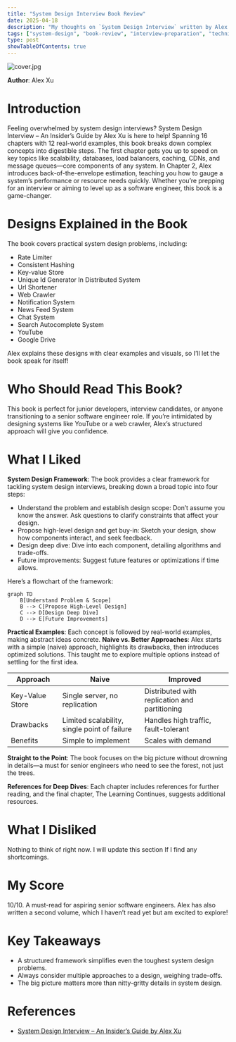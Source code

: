 ```yaml
---
title: "System Design Interview Book Review"
date: 2025-04-18
description: "My thoughts on `System Design Interview` written by Alex Xu "
tags: ["system-design", "book-review", "interview-preparation", "technical"]
type: post
showTableOfContents: true
---
```


![cover.jpg](/images/system_design_interview_alex_xu_book_review/cover.jpg)

**Author**: Alex Xu

# Introduction
Feeling overwhelmed by system design interviews? System Design Interview – An Insider’s Guide by Alex Xu is here to help! Spanning 16 chapters with 12 real-world examples, this book breaks down complex concepts into digestible steps. The first chapter gets you up to speed on key topics like scalability, databases, load balancers, caching, CDNs, and message queues—core components of any system. In Chapter 2, Alex introduces back-of-the-envelope estimation, teaching you how to gauge a system’s performance or resource needs quickly. Whether you’re prepping for an interview or aiming to level up as a software engineer, this book is a game-changer.

# Designs Explained in the Book
The book covers practical system design problems, including:
- Rate Limiter
- Consistent Hashing
- Key-value Store
- Unique Id Generator In Distributed System
- Url Shortener
- Web Crawler
- Notification System
- News Feed System
- Chat System
- Search Autocomplete System
- YouTube
- Google Drive

Alex explains these designs with clear examples and visuals, so I’ll let the book speak for itself!

# Who Should Read This Book?
This book is perfect for junior developers, interview candidates, or anyone transitioning to a senior software engineer role. If you’re intimidated by designing systems like YouTube or a web crawler, Alex’s structured approach will give you confidence.



# What I Liked
**System Design Framework**: The book provides a clear framework for tackling system design interviews, breaking down a broad topic into four steps:
- Understand the problem and establish design scope: Don’t assume you know the answer. Ask questions to clarify constraints that affect your design.
- Propose high-level design and get buy-in: Sketch your design, show how components interact, and seek feedback.
- Design deep dive: Dive into each component, detailing algorithms and trade-offs.
- Future improvements: Suggest future features or optimizations if time allows.

Here’s a flowchart of the framework:
```mermaid
graph TD
    B[Understand Problem & Scope]
    B --> C[Propose High-Level Design]
    C --> D[Design Deep Dive]
    D --> E[Future Improvements]
```
**Practical Examples**: Each concept is followed by real-world examples, making abstract ideas concrete.
**Naive vs. Better Approaches**: Alex starts with a simple (naive) approach, highlights its drawbacks, then introduces optimized solutions. This taught me to explore multiple options instead of settling for the first idea.

| Approach        | Naive                                        | Improved                                      |
| --------------- | -------------------------------------------- | --------------------------------------------- |
| Key-Value Store | Single server, no replication                | Distributed with replication and partitioning |
| Drawbacks       | Limited scalability, single point of failure | Handles high traffic, fault-tolerant          |
| Benefits        | Simple to implement                          | Scales with demand                            |

**Straight to the Point**: The book focuses on the big picture without drowning in details—a must for senior engineers who need to see the forest, not just the trees.

**References for Deep Dives**: Each chapter includes references for further reading, and the final chapter, The Learning Continues, suggests additional resources.

# What I Disliked
Nothing to think of right now. I will update this section If I find any shortcomings.

# My Score
10/10. A must-read for aspiring senior software engineers. Alex has also written a second volume, which I haven’t read yet but am excited to explore!

# Key Takeaways
- A structured framework simplifies even the toughest system design problems.
- Always consider multiple approaches to a design, weighing trade-offs.
- The big picture matters more than nitty-gritty details in system design.


# References
- [System Design Interview – An Insider’s Guide by Alex Xu](https://amzn.eu/d/iNXahtH)